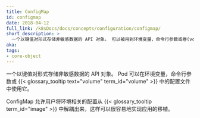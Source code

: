```yaml
---
title: ConfigMap
id: configmap
date: 2018-04-12
full_link: /k8sDocs/docs/concepts/configuration/configmap/
short_description: >
  一个以键值对形式存储非敏感数据的 API 对象。 可以被用到环境变量，命令行参数或卷(volume)中的配置文件
aka:
tags:
- core-object
---
```


一个以键值对形式存储非敏感数据的 API 对象。
Pod 可以在环境变量，命令行参数或
{{< glossary_tooltip text="volume" term_id="volume" >}}
中的配置文件中使用它。
<!--more-->

ConfigMap 允许用户将环境相关的配置从
{{< glossary_tooltip term_id="image" >}}
中解耦出来，这样可以很容易地实现应用的移植。
